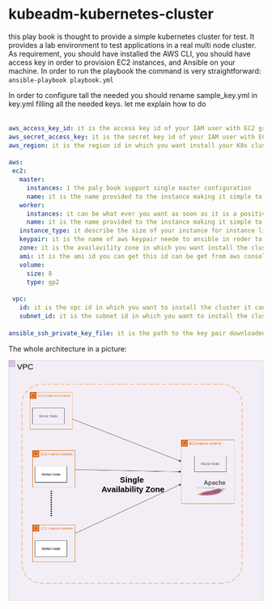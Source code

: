 # kubeadm-kubernetes-cluster

this play book is thought to provide a simple kubernetes cluster for test.
It provides a lab environment to test applications in a real multi node cluster.
As requirement, you should have installed the AWS CLI, you should have access key in order to 
 provision EC2 instances, and Ansible on your machine. In order to run the playbook the command is very straightforward: 
 ```ansible-playbook playbook.yml ```  
 
 In order to configure tall the needed you should rename sample_key.yml in key.yml filling all the needed keys. let me explain how to do
 
 ```yaml

aws_access_key_id: it is the access key id of your IAM user with EC2 grant  
aws_secret_access_key: it is the secret key id of your IAM user with EC2 grant  
aws_region: it is the region id in which you want install your K8s cluster for instance eu-central-1

aws:
  ec2:
    master:
      instances: 1 the paly book support single master configuration
      name: it is the name provided to the instance making it simple to search in the AWS console
    worker:
      instances: it can be what ever you want as soon as it is a positive numebr for testing 2 or 3 is a good option
      name: it is the name provided to the instance making it simple to search in the AWS console
    instance_type: it describe the size of your instance for instance like t2.medium
    keypair: it is the name of aws keypair neede to ansible in roder to connect via ssh and configure the cluster for you
    zone: it is the availavility zone in which you want install the cluster an availability zone example can be eu-central-1b
    ami: it is the ami id you can get this id can be get from aws console during the lunch of an instance please pick an amazon linux 2 isntance ami 
    volume:
      size: 8
      type: gp2

  vpc:
    id: it is the vpc id in which you want to install the cluster it can be get from web console under VPC section
    subnet_id: it is the subnet id in which you want to install the cluster it can be get from web console under VPC section

ansible_ssh_private_key_file: it is the path to the key pair downloaded form AWS you can get one during an instance creation and reuse or create a new one on AWS web console
```  

The whole architecture in a picture:

![](https://raw.githubusercontent.com/mrFlick72/ansible-playground/master/aws/kubeadm-kubernetes-cluster/k8s-lab.png)